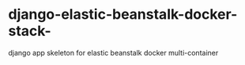 # django-elastic-beanstalk-docker-stack-
django app skeleton for elastic beanstalk docker multi-container  
